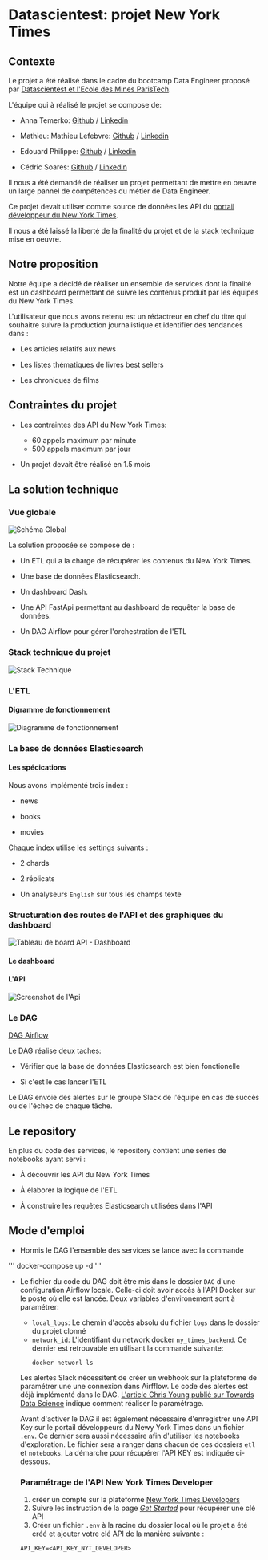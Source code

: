 # Datascientest: projet New York Times


## Contexte 
Le projet a été réalisé dans le cadre du bootcamp Data Engineer proposé par [Datascientest et l'Ecole des Mines ParisTech](https://datascientest.com/formation-data-engineer). 

L'équipe qui à réalisé le projet se compose de:
* Anna Temerko: [Github](https://github.com/anna-tem) / [Linkedin](https://www.linkedin.com/in/anna-temerko-688467200/)

* Mathieu: Mathieu Lefebvre: [Github](https://github.com/MathieuLefebvre) / [Linkedin](https://www.linkedin.com/in/mathieulefebvre/)

* Edouard Philippe: [Github](https://github.com/ep2207) / [Linkedin](https://www.linkedin.com/in/edouard-philippe-84ab53180/)

* Cédric Soares: [Github](https://github.com/cedricsoares) / [Linkedin](https://www.linkedin.com/in/csoares/)

Il nous a été demandé de réaliser un projet permettant de mettre en oeuvre un large pannel de compétences du métier de Data Engineer. 

Ce projet devait utiliser comme source de données les API du [portail développeur du New York Times](https://developer.nytimes.com).

Il nous a été laissé la liberté de la finalité du projet et de la stack technique mise en oeuvre. 

## Notre proposition 

Notre équipe a décidé de réaliser un ensemble de services dont la finalité est un dashboard permettant de suivre les contenus produit par les équipes du New York Times. 

L'utilisateur que nous avons retenu est un rédactreur en chef du titre qui souhaitre suivre la production journalistique et identifier des tendances dans :

* Les articles relatifs aux news

* Les listes thématiques de livres best sellers

* Les chroniques de films 

## Contraintes du projet 

* Les contraintes des API du New York Times:
    * 60 appels maximum par minute
    * 500 appels maximum par jour

* Un projet devait être réalisé en 1.5 mois


## La solution technique 

### Vue globale 

![Schéma Global](https://drive.google.com/file/d/15eTb-tRUYqv3saPNhLksQ0Vr4LIn_EwF/view?usp=share_link "Schéma global") 

La solution proposée se compose de : 

* Un ETL qui a la charge de récupérer les contenus du New York Times.

* Une base de données Elasticsearch.

* Un dashboard Dash.

* Une API FastApi permettant au dashboard de requêter la base de données.

* Un DAG Airflow pour gérer l'orchestration de l'ETL

### Stack technique du projet 

![Stack Technique](https://drive.google.com/file/d/1RYbTblEa8fZXzOX_oNVWpPzepTTtjXR_/view?usp=sharing "Stack technique du projet")

### L'ETL

#### Digramme de fonctionnement 

![Diagramme de fonctionnement](https://drive.google.com/file/d/1VLkzxuwBknjf3FcdmaFbJ1QpSV3p4tid/view?usp=drive_link "Digramme de fonctionnement")

### La base de données Elasticsearch

#### Les spécications

Nous avons implémenté trois index :

* news

* books 

* movies 

Chaque index utilise les settings suivants :

* 2 chards

* 2 réplicats 

* Un analyseurs `English` sur tous les champs texte


### Structuration des routes de l'API et des graphiques du dashboard 

![Tableau de board API - Dashboard](https://drive.google.com/file/d/11elwT33eSY_XH-4XriE8Jcf3a1ynjJTj/view?usp=share_link "Tableau de bord de l'impmlétation de l'API du  dashboard")


#### Le dashboard


#### L'API 

![Screenshot de l'Api](https://drive.google.com/file/d/1ZLY2V5RMm2VQPuoKgnDo-zmLlAdOUicq/view?usp=sharing "Screenshot de l'api")


### Le DAG 

[DAG Airflow](https://drive.google.com/file/d/18fLo_6Xlawg_30dmAtBdmlRzfqhnb90e/view?usp=share_link "DAG Airflow")

Le DAG réalise deux taches:

* Vérifier que la base de données Elasticsearch est bien fonctionelle

* Si c'est le cas lancer l'ETL

Le DAG envoie des alertes sur le groupe Slack de l'équipe en cas de succès ou de l'échec de chaque tâche.


## Le repository

En plus du code des services, le repository contient une series de notebooks ayant servi :

* À découvrir les API du New York Times 

* À élaborer la logique de l'ETL

* À construire les requêtes Elasticsearch utilisées dans l'API


## Mode d'emploi 

* Hormis le DAG l'ensemble des services se lance avec la commande

'''
docker-compose up -d
'''

* Le fichier du code du DAG doit être mis dans le dossier `DAG` d'une configuration Airflow locale. Celle-ci doit avoir accès à l'API Docker sur le poste où elle est lancée. Deux variables d'environement sont à paramétrer:

    * `local_logs`: Le chemin d'accès absolu du fichier `logs` dans le dossier du projet clonné
    * `network_id`: L'identifiant du network docker `ny_times_backend`. Ce dernier est retrouvable en utilisant la commande suivante:
        ```
        docker networl ls
        ``` 

    Les alertes Slack nécessitent de créer un webhook sur la plateforme de paramétrer une une connexion dans Airfflow. Le code des alertes est déjà implémenté dans le DAG. [L'article Chris Young publié sur Towards Data Science](https://towardsdatascience.com/automated-alerts-for-airflow-with-slack-5c6ec766a823) indique comment réaliser le paramétrage.

    Avant d'activer le DAG il est également nécessaire d'enregistrer une API Key sur le portail développeurs du Newy York Times dans un fichier `.env`. Ce dernier sera aussi nécessaire afin d'utiliser les notebooks d'exploration. Le fichier sera a ranger dans chacun de ces dossiers `etl` et `notebooks`. La démarche pour récupérer l'API KEY est indiquée ci-dessous. 


    ### Paramétrage de l'API New York Times Developer
    1. créer un compte sur la plateforme [New York Times Developers](https://developer.nytimes.com)
    2. Suivre les instruction de la page [*Get Started*](https://developer.nytimes.com/get-started) pour récupérer une clé API
    3. Créer un fichier `.env` à la racine du dossier local où le projet a été créé et ajouter votre clé API de la manière suivante :
    ```
    API_KEY=<API_KEY_NYT_DEVELOPER>
    ```
